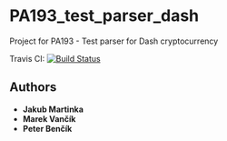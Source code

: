 # PA193_test_parser_dash

Project for PA193 - Test parser for Dash cryptocurrency

Travis CI: [![Build Status](https://travis-ci.org/JakubMar/PA193_test_parser_dash.svg?branch=master)](https://travis-ci.org/JakubMar/PA193_test_parser_dash)

## Authors

* **Jakub Martinka**
* **Marek Vančík**
* **Peter Benčík**
